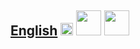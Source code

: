 
## [English](https://fieldguides.github.io/guide06/en) [<img src="https://fieldguides.github.io/library/resources/icons/pwa.png" height="20px"/>](https://fieldguides.github.io/guide06/en) [<img src="https://fieldguides.github.io/library/resources/icons/epub.png" height="40px"/>](https://fieldguides.github.io/guide06/en/download/guide1.epub) [<img src="https://fieldguides.github.io/library/resources/icons/pdf.png" height="40px"/>](https://fieldguides.github.io/guide06/en/download/guide1.pdf)


